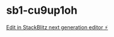 # sb1-cu9up1oh

[Edit in StackBlitz next generation editor ⚡️](https://stackblitz.com/~/github.com/markmon08/sb1-cu9up1oh)